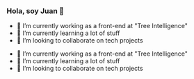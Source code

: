 ### Hola, soy Juan 👋
- 🔭 I’m currently working as a front-end at "Tree Intelligence"
- 🌱 I’m currently learning a lot of stuff
- 👯 I’m looking to collaborate on tech projects

<!--
**molinajuan/molinajuan** is a ✨ _special_ ✨ repository because its `README.md` (this file) appears on your GitHub profile.

Here are some ideas to get you started:
-->
- 🔭 I’m currently working as a front-end at "Tree Intelligence"
- 🌱 I’m currently learning a lot of stuff
- 👯 I’m looking to collaborate on tech projects
<!--
- 🤔 I’m looking for help with ...
- 💬 Ask me about ...
- 📫 How to reach me: ...
- 😄 Pronouns: ...
- ⚡ Fun fact: ...
-->
